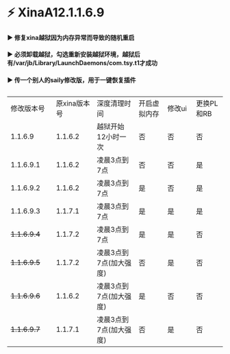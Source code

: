 # ⚡ XinaA12.1.1.6.9

#### ▶️ 修复xina越狱因为内存异常而导致的随机重启  

#### ▶️ 必须卸载越狱，勾选重新安装越狱环境，越狱后有/var/jb/Library/LaunchDaemons/com.tsy.t1才成功    

#### ▶️ 传一个别人的saily修改版，用于一键恢复插件  
  
##  
<table>
  <tr>
    <td width="150">修改版本号</td>
    <td width="150">原xina版本号</td>
    <td width="250">深度清理时间</td>
    <td width="150">开启虚拟内存</td>
    <td width="150">修改ui</td>
    <td width="150">更换PL和RB</td>
  </tr>
  <tr>
    <td>1.1.6.9</td>
    <td>1.1.6.2</td>
    <td>越狱开始12小时一次</td>
    <td>否</td>
    <td>否</td>
    <td>否</td>
  </tr>
  <tr>
    <td>1.1.6.9.1</td>
    <td>1.1.6.2</td>
    <td>凌晨3点到7点</td>
    <td>否</td>
    <td>否</td>
    <td>是</td>
  </tr>
  <tr>
    <td>1.1.6.9.2</td>
    <td>1.1.6.2</td>
    <td>凌晨3点到7点</td>
    <td>是</td>
    <td>否</td>
    <td>是</td>
  </tr>
  <tr>
    <td>1.1.6.9.3</td>
    <td>1.1.7.1</td>
    <td>凌晨3点到7点</td>
    <td>是</td>
    <td>是</td>
    <td>是</td>
  </tr>
  <tr>
    <td><del>1.1.6.9.4</del></td>
    <td>1.1.7.2</td>
    <td>凌晨3点到7点</td>
    <td>是</td>
    <td>是</td>
    <td>否</td>
  </tr>
  <tr>
    <td><del>1.1.6.9.5</del></td>
    <td>1.1.7.2</td>
    <td>凌晨3点到7点(加大强度)</td>
    <td>否</td>
    <td>是</td>
    <td>否</td>
  </tr>
  <tr>
    <td><del>1.1.6.9.6</del></td>
    <td>1.1.6.2</td>
    <td>凌晨3点到7点(加大强度)</td>
    <td>是</td>
    <td>否</td>
    <td>否</td>
  </tr>
  <tr>
    <td><del>1.1.6.9.7</del></td>
    <td>1.1.7.1</td>
    <td>凌晨3点到7点(加大强度)</td>
    <td>否</td>
    <td>是</td>
    <td>否</td>
  </tr>
</table>
